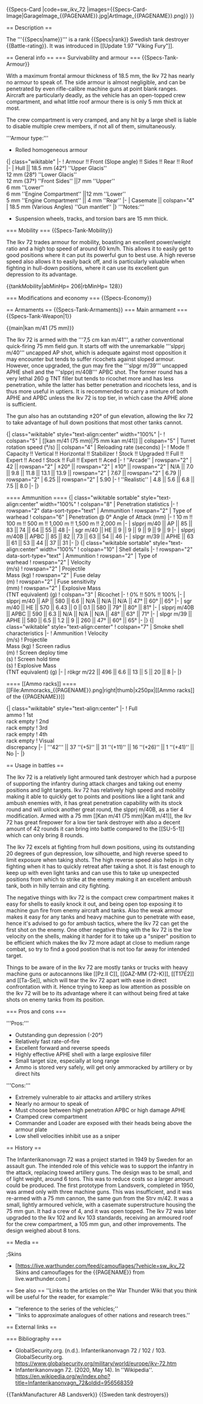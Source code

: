 {{Specs-Card
|code=sw_ikv_72
|images={{Specs-Card-Image|GarageImage_{{PAGENAME}}.jpg|ArtImage\_{{PAGENAME}}.png}}
}}

== Description ==

<!-- ''In the description, the first part should be about the history of the creation and combat usage of the vehicle, as well as its key features. In the second part, tell the reader about the ground vehicle in the game. Insert a screenshot of the vehicle, so that if the novice player does not remember the vehicle by name, he will immediately understand what kind of vehicle the article is talking about.'' -->

The '''{{Specs|name}}''' is a rank {{Specs|rank}} Swedish tank destroyer {{Battle-rating}}. It was introduced in [[Update 1.97 "Viking Fury"]].

== General info ==
=== Survivability and armour ===
{{Specs-Tank-Armour}}

<!-- ''Describe armour protection. Note the most well protected and key weak areas. Appreciate the layout of modules as well as the number and location of crew members. Is the level of armour protection sufficient, is the placement of modules helpful for survival in combat? If necessary use a visual template to indicate the most secure and weak zones of the armour.'' -->

With a maximum frontal armour thickness of 18.5 mm, the Ikv 72 has nearly no armour to speak of. The side armour is almost negligible, and can be penetrated by even rifle-calibre machine guns at point blank ranges. Aircraft are particularly deadly, as the vehicle has an open-topped crew compartment, and what little roof armour there is is only 5 mm thick at most.

The crew compartment is very cramped, and any hit by a large shell is liable to disable multiple crew members, if not all of them, simultaneously.

'''Armour type:'''

- Rolled homogeneous armour

{| class="wikitable"
|-
! Armour !! Front (Slope angle) !! Sides !! Rear !! Roof
|-
| Hull || 18.5 mm (42°) ''Upper Glacis'' <br> 12 mm (28°) ''Lower Glacis'' <br> 12 mm (37°) ''Front Sides'' ||7 mm ''Upper'' <br> 6 mm ''Lower'' <br> 6 mm ''Engine Compartment'' ||12 mm ''Lower'' <br> 5 mm ''Engine Compartment'' || 4 mm ''Rear''
|-
| Casemate || colspan="4" | 18.5 mm (Various Angles) ''Gun mantlet''
|}
'''Notes:'''

- Suspension wheels, tracks, and torsion bars are 15 mm thick.

=== Mobility ===
{{Specs-Tank-Mobility}}

<!-- ''Write about the mobility of the ground vehicle. Estimate the specific power and manoeuvrability, as well as the maximum speed forwards and backwards.'' -->

The Ikv 72 trades armour for mobility, boasting an excellent power/weight ratio and a high top speed of around 60 km/h. This allows it to easily get to good positions where it can put its powerful gun to best use. A high reverse speed also allows it to easily back off, and is particularly valuable when fighting in hull-down positions, where it can use its excellent gun depression to its advantage.

{{tankMobility|abMinHp= 206|rbMinHp= 128}}

=== Modifications and economy ===
{{Specs-Economy}}

== Armaments ==
{{Specs-Tank-Armaments}}
=== Main armament ===
{{Specs-Tank-Weapon|1}}

<!-- ''Give the reader information about the characteristics of the main gun. Assess its effectiveness in a battle based on the reloading speed, ballistics and the power of shells. Do not forget about the flexibility of the fire, that is how quickly the cannon can be aimed at the target, open fire on it and aim at another enemy. Add a link to the main article on the gun: <code><nowiki>{{main|Name of the weapon}}</nowiki></code>. Describe in general terms the ammunition available for the main gun. Give advice on how to use them and how to fill the ammunition storage.'' -->

{{main|kan m/41 (75 mm)}}

The Ikv 72 is armed with the '''7,5 cm kan m/41''', a rather conventional quick-firing 75 mm field gun. It starts off with the unremarkable '''slpprj m/40''' uncapped AP shot, which is adequate against most opposition it may encounter but tends to suffer ricochets against sloped armour. However, once upgraded, the gun may fire the '''slpgr m/39''' uncapped APHE shell and the '''slpprj m/40B''' APBC shot. The former round has a very lethal 260 g TNT filler but tends to ricochet more and has less penetration, while the latter has better penetration and ricochets less, and is thus more useful in uptiers. It is recommended to carry a mixture of both APHE and APBC unless the Ikv 72 is top tier, in which case the APHE alone is sufficient.

The gun also has an outstanding ±20° of gun elevation, allowing the Ikv 72 to take advantage of hull down positions that most other tanks cannot.

{| class="wikitable" style="text-align:center" width="100%"
|-
! colspan="5" | [[kan m/41 (75 mm)|75 mm kan m/41]] || colspan="5" | Turret rotation speed (°/s) || colspan="4" | Reloading rate (seconds)
|-
! Mode !! Capacity !! Vertical !! Horizontal !! Stabilizer
! Stock !! Upgraded !! Full !! Expert !! Aced
! Stock !! Full !! Expert !! Aced
|-
! ''Arcade''
| rowspan="2" | 42 || rowspan="2" | ±20° || rowspan="2" | ±10° || rowspan="2" | N/A || 7.0 || 9.8 || 11.8 || 13.1 || 13.9 || rowspan="2" | 7.67 || rowspan="2" | 6.79 || rowspan="2" | 6.25 || rowspan="2" | 5.90
|-
! ''Realistic''
| 4.8 || 5.6 || 6.8 || 7.5 || 8.0
|-
|}

==== Ammunition ====
{| class="wikitable sortable" style="text-align:center" width="100%"
! colspan="8" | Penetration statistics
|-
! rowspan="2" data-sort-type="text" | Ammunition
! rowspan="2" | Type of<br>warhead
! colspan="6" | Penetration @ 0° Angle of Attack (mm)
|-
! 10 m !! 100 m !! 500 m !! 1,000 m !! 1,500 m !! 2,000 m
|-
| slpprj m/40 || AP || 85 || 83 || 74 || 64 || 55 || 48
|-
| sgr m/40 || HE || 9 || 9 || 9 || 9 || 9 || 9
|-
| slpprj m/40B || APBC || 85 || 82 || 73 || 63 || 54 || 46
|-
| slpgr m/39 || APHE || 63 || 61 || 53 || 44 || 37 || 31
|-
|}
{| class="wikitable sortable" style="text-align:center" width="100%"
! colspan="10" | Shell details
|-
! rowspan="2" data-sort-type="text" | Ammunition
! rowspan="2" | Type of<br>warhead
! rowspan="2" | Velocity<br>(m/s)
! rowspan="2" | Projectile<br>Mass (kg)
! rowspan="2" | Fuse delay<br>(m)
! rowspan="2" | Fuse sensitivity<br>(mm)
! rowspan="2" | Explosive Mass<br>(TNT equivalent) (g)
! colspan="3" | Ricochet
|-
! 0% !! 50% !! 100%
|-
| slpprj m/40 || AP || 580 || 6.6 || N/A || N/A || N/A || 47° || 60° || 65°
|-
| sgr m/40 || HE || 570 || 6.43 || 0 || 0.1 || 580 || 79° || 80° || 81°
|-
| slpprj m/40B || APBC || 590 || 6.3 || N/A || N/A || N/A || 48° || 63° || 71°
|-
| slpgr m/39 || APHE || 580 || 6.5 || 1.2 || 9 || 260 || 47° || 60° || 65°
|-
|}
{| class="wikitable" style="text-align:center"
! colspan="7" | Smoke shell characteristics
|-
! Ammunition
! Velocity<br>(m/s)
! Projectile<br>Mass (kg)
! Screen radius<br>(m)
! Screen deploy time<br>(s)
! Screen hold time<br>(s)
! Explosive Mass<br>(TNT equivalent) (g)
|-
| rökgr m/22 || 496 || 6.6 || 13 || 5 || 20 || 8
|-
|}

==== [[Ammo racks]] ====
[[File:Ammoracks_{{PAGENAME}}.png|right|thumb|x250px|[[Ammo racks]] of the {{PAGENAME}}]]

<!-- '''Last updated: 2.9.0.52''' -->

{| class="wikitable" style="text-align:center"
|-
! Full<br>ammo
! 1st<br>rack empty
! 2nd<br>rack empty
! 3rd<br>rack empty
! 4th<br>rack empty
! Visual<br>discrepancy
|-
| '''42''' || 37&nbsp;''(+5)'' || 31&nbsp;''(+11)'' || 16&nbsp;''(+26)'' || 1&nbsp;''(+41)'' || No
|-
|}

== Usage in battles ==

<!-- ''Describe the tactics of playing in the vehicle, the features of using vehicles in the team and advice on tactics. Refrain from creating a "guide" - do not impose a single point of view but instead give the reader food for thought. Describe the most dangerous enemies and give recommendations on fighting them. If necessary, note the specifics of the game in different modes (AB, RB, SB).'' -->

The Ikv 72 is a relatively light armoured tank destroyer which had a purpose of supporting the infantry during attack charges and taking out enemy positions and light targets. Ikv 72 has relatively high speed and mobility making it able to quickly get to points and positions like a light tank and ambush enemies with, it has great penetration capability with its stock round and will unlock another great round, the slpprj m/40B, as a tier 4 modification. Armed with a 75 mm [[Kan m/41 (75 mm)|Kan m/41]], the Ikv 72 has great firepower for a low tier tank destroyer with also a decent amount of 42 rounds it can bring into battle compared to the [[SU-5-1]] which can only bring 8 rounds.

The Ikv 72 excels at fighting from hull down positions, using its outstanding 20 degrees of gun depression, low silhouette, and high reverse speed to limit exposure when taking shots. The high reverse speed also helps in city fighting when it has to quickly retreat after taking a shot. It is fast enough to keep up with even light tanks and can use this to take up unexpected positions from which to strike at the enemy making it an excellent ambush tank, both in hilly terrain and city fighting.

The negative things with Ikv 72 is the compact crew compartment makes it easy for shells to easily knock it out, and being open top exposing it to machine gun fire from enemy aircraft and tanks. Also the weak armour makes it easy for any tanks and heavy machine gun to penetrate with ease, hence it's advised to go for ambush tactics, where the Ikv 72 can get the first shot on the enemy. One other negative thing with the Ikv 72 is the low velocity on the shells, making it harder for it to take up a "sniper" position to be efficient which makes the Ikv 72 more adapt at close to medium range combat, so try to find a good postion that is not too far away for intended target.

Things to be aware of in the Ikv 72 are mostly tanks or trucks with heavy machine guns or autocannons like [[Pz.II C]], [[GAZ-MM (72-K)]], [[T17E2]] and [[Ta-Se]], which will tear the Ikv 72 apart with ease in direct confrontation with it. Hence trying to keep as low attention as possible on the Ikv 72 will be to its advantage where it can without being fired at take shots on enemy tanks from its position.

=== Pros and cons ===

<!-- ''Summarise and briefly evaluate the vehicle in terms of its characteristics and combat effectiveness. Mark its pros and cons in a bulleted list. Try not to use more than 6 points for each of the characteristics. Avoid using categorical definitions such as "bad", "good" and the like - use substitutions with softer forms such as "inadequate" and "effective".'' -->

'''Pros:'''

- Outstanding gun depression (-20°)
- Relatively fast rate-of-fire
- Excellent forward and reverse speeds
- Highly effective APHE shell with a large explosive filler
- Small target size, especially at long range
- Ammo is stored very safely, will get only ammoracked by artillery or by direct hits

'''Cons:'''

- Extremely vulnerable to air attacks and artillery strikes
- Nearly no armour to speak of
- Must choose between high penetration APBC or high damage APHE
- Cramped crew compartment
- Commander and Loader are exposed with their heads being above the armour plate
- Low shell velocities inhibit use as a sniper

== History ==

<!-- ''Describe the history of the creation and combat usage of the vehicle in more detail than in the introduction. If the historical reference turns out to be too long, take it to a separate article, taking a link to the article about the vehicle and adding a block "/History" (example: <nowiki>https://wiki.warthunder.com/(Vehicle-name)/History</nowiki>) and add a link to it here using the <code>main</code> template. Be sure to reference text and sources by using <code><nowiki><ref></ref></nowiki></code>, as well as adding them at the end of the article with <code><nowiki><references /></nowiki></code>. This section may also include the vehicle's dev blog entry (if applicable) and the in-game encyclopedia description (under <code><nowiki>=== In-game description ===</nowiki></code>, also if applicable).'' -->

The Infanterikanonvagn 72 was a project started in 1949 by Sweden for an assault gun. The intended role of this vehicle was to support the infantry in the attack, replacing towed artillery guns. The design was to be small, and of light weight, around 6 tons. This was to reduce costs so a larger amount could be produced. The first prototype from Landsverk, completed in 1950, was armed only with three machine guns. This was insufficient, and it was re-armed with a 75 mm cannon, the same gun from the Strv m/42. It was a small, lightly armoured vehicle, with a casemate superstructure housing the 75 mm gun. It had a crew of 4, and it was open topped. The Ikv 72 was later upgraded to the Ikv 102 and Ikv 103 standards, receiving an armoured roof for the crew compartment, a 105 mm gun, and other improvements. The design weighed about 8 tons.

== Media ==

<!-- ''Excellent additions to the article would be video guides, screenshots from the game, and photos.'' -->

;Skins

- [https://live.warthunder.com/feed/camouflages/?vehicle=sw_ikv_72 Skins and camouflages for the {{PAGENAME}} from live.warthunder.com.]

== See also ==
''Links to the articles on the War Thunder Wiki that you think will be useful for the reader, for example:''

- ''reference to the series of the vehicles;''
- ''links to approximate analogues of other nations and research trees.''

== External links ==

<!-- ''Paste links to sources and external resources, such as:''

* ''topic on the official game forum;''
* ''other literature.'' -->

=== Bibliography ===

- GlobalSecurity.org. (n.d.). Infanterikanonvagn 72 / 102 / 103. GlobalSecurity.org. https://www.globalsecurity.org/military/world/europe/ikv-72.htm
- Infanterikanonvagn 72. (2020, May 14). In ''Wikipedia''. https://en.wikipedia.org/w/index.php?title=Infanterikanonvagn_72&oldid=956568359

{{TankManufacturer AB Landsverk}}
{{Sweden tank destroyers}}
